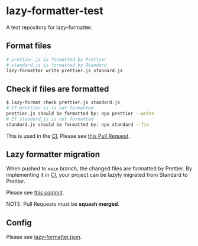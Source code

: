 # lazy-formatter-test

A test repository for lazy-formatter.

## Format files

```bash
# prettier.js is formatted by Prettier
# standard.js is formatted by Standard
lazy-formatter write prettier.js standard.js
```

## Check if files are formatted

```bash
$ lazy-format check prettier.js standard.js
# If prettier.js is not formatted
prettier.js should be formatted by: npx prettier --write
# If standard.js is not formatted
standard.js should be formatted by: npx standard --fix
```

This is used in the [CI](https://github.com/hata6502/lazy-formatter-test/blob/main/.github/workflows/check-format.yml),
Please see [this Pull Request](https://github.com/hata6502/lazy-formatter-test/pull/4).

## Lazy formatter migration

When pushed to `main` branch, the changed files are formatted by Prettier.
By implementing it in [CI](https://github.com/hata6502/lazy-formatter-test/blob/main/.github/workflows/format.yml),
your project can be lazyly migrated from Standard to Prettier.

Please see [this commit](https://github.com/hata6502/lazy-formatter-test/commit/1b2b3e5e637bf3409d4469f7690baf5daad469b8).

NOTE: Pull Requests must be **squash merged**.

## Config

Please see [lazy-formatter.json](https://github.com/hata6502/lazy-formatter-test/blob/main/lazy-formatter.json).
